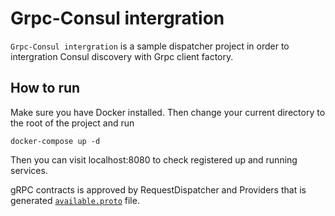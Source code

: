 # Grpc-Consul intergration

`Grpc-Consul intergration` is a sample dispatcher project in order to intergration Consul discovery with Grpc client factory.

## How to run

Make sure you have Docker installed. Then change your current directory to the root of the project and run 

```console
docker-compose up -d
```
Then you can visit localhost:8080 to check registered up and running services.

gRPC contracts is approved by RequestDispatcher and Providers that is generated [`available.proto`](https://github.com/amiru3f/grpc-consul-intergration/blob/main/Shared/available.proto) file.